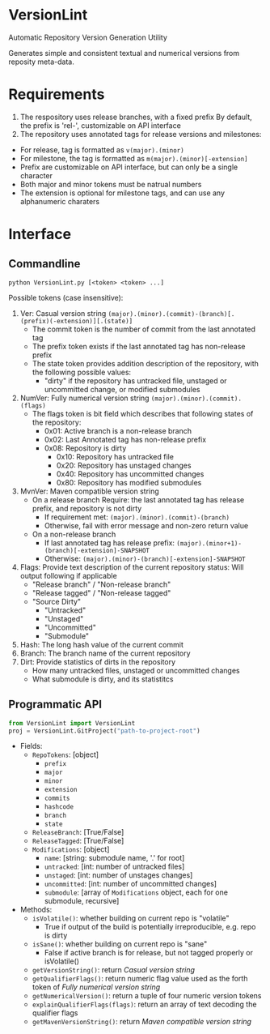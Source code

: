 # VersionLint
Automatic Repository Version Generation Utility

Generates simple and consistent textual and numerical versions from reposity meta-data.

# Requirements
1. The respository uses release branches, with a fixed prefix
  By default, the prefix is 'rel-', customizable on API interface
2. The repository uses annotated tags for release versions and milestones:
  - For release, tag is formatted as `v(major).(minor)`
  - For milestone, the tag is formatted as `m(major).(minor)[-extension]`
  - Prefix are customizable on API interface, but can only be a single character
  - Both major and minor tokens must be natrual numbers
  - The extension is optional for milestone tags, and can use any alphanumeric charaters

# Interface
## Commandline
```
python VersionLint.py [<token> <token> ...]
```

Possible tokens (case insensitive):
1. Ver: Casual version string `(major).(minor).(commit)-(branch)[.(prefix)(-extension)][.(state)]`
    - The commit token is the number of commit from the last annotated tag
    - The prefix token exists if the last annotated tag has non-release prefix
    - The state token provides addition description of the repository, with the following possible values:
        - "dirty" if the repository has untracked file, unstaged or uncommitted change, or modified submodules
2. NumVer: Fully numerical version string `(major).(minor).(commit).(flags)`
    - The flags token is bit field which describes that following states of the repository:
        - 0x01: Active branch is a non-release branch
        - 0x02: Last Annotated tag has non-release prefix
        - 0x08: Repository is dirty
            - 0x10: Repository has untracked file
            - 0x20: Repository has unstaged changes
            - 0x40: Repository has uncommitted changes
            - 0x80: Repository has modified submodules
3. MvnVer: Maven compatible version string
    - On a release branch
        Require: the last annotated tag has release prefix, and repository is not dirty
        - If requirement met: `(major).(minor).(commit)-(branch)`
        - Otherwise, fail with error message and non-zero return value
    - On a non-release branch
        - If last annotated tag has release prefix: `(major).(minor+1)-(branch)[-extension]-SNAPSHOT`
        - Otherwise: `(major).(minor)-(branch)[-extension]-SNAPSHOT`
4. Flags: Provide text description of the current repository status:
    Will output following if applicable
    - "Release branch" / "Non-release branch"
    - "Release tagged" / "Non-release tagged"
    - "Source Dirty"
        - "Untracked"
        - "Unstaged"
        - "Uncommitted"
        - "Submodule"
5. Hash: The long hash value of the current commit
6. Branch: The branch name of the current repository
7. Dirt: Provide statistics of dirts in the repository
    - How many untracked files, unstaged or uncommitted changes
    - What submodule is dirty, and its statistitcs


## Programmatic API
```python
from VersionLint import VersionLint
proj = VersionLint.GitProject("path-to-project-root")
```

- Fields:
    - `RepoTokens`: [object]
        - `prefix`
        - `major`
        - `minor`
        - `extension`
        - `commits`
        - `hashcode`
        - `branch`
        - `state`
    - `ReleaseBranch`: [True/False]
    - `ReleaseTagged`: [True/False]
    - `Modifications`: [object]
        - `name`: [string: submodule name, '.' for root]
        - `untracked`: [int: number of untracked files]
        - `unstaged`: [int: number of unstages changes]
        - `uncommitted`: [int: number of uncommitted changes]
        - `submodule`: [array of `Modifications` object, each for one submodule, recursive]
- Methods:
    - `isVolatile()`: whether building on current repo is "volatile"
        - True if output of the build is potentially irreproducible, e.g. repo is dirty
    - `isSane()`: whether building on current repo is "sane"
        - False if active branch is for release, but not tagged properly or isVolatile()
    - `getVersionString()`: return *Casual version string*
    - `getQualifierFlags()`: return numeric flag value used as the forth token of *Fully numerical version string*
    - `getNumericalVersion()`: return a tuple of four numeric version tokens
    - `explainQualifierFlags(flags)`: return an array of text decoding the qualifier flags
    - `getMavenVersionString()`: return *Maven compatible version string*
